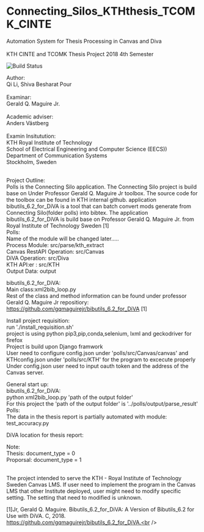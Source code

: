 # Connecting_Silos_KTHthesis_TCOMK_CINTE 
 Automation System for Thesis Processing in Canvas and Diva<br /><br />
 KTH CINTE and TCOMK Thesis Project 2018 4th Semester<br />
 
 ![Build Status](https://travis-ci.org/GiantPanda0090/connecting_silos_kththesis_TCOMK_CINTE.svg?branch=master)

 
 Author:<br /> 
 Qi Li, Shiva Besharat Pour<br /><br />
 Examinar:<br />
 Gerald Q. Maguire Jr.<br /><br />
 Academic adviser:<br />
 Anders Västberg<br /><br />
 Examin Insitutution:<br />
 KTH Royal Institute of Technology<br />
 School of Electrical Engineering and Computer Science (EECS))<br />
 Department of Communication Systems<br />
 Stockholm, Sweden<br /><br />
 
 Project Outline:<br />
 Polls is the Connecting Silo application. The Connecting Silo project is build base on Under Professor  Gerald Q. Maguire Jr toolbox. The source code for the toolbox can be found in KTH internal github. application bibutils_6.2_for_DiVA is a tool that can batch convert mods generate from Connecting Silo(folder polls) into bibtex. The application bibutils_6.2_for_DiVA is build base on Professor  Gerald Q. Maguire Jr. from Royal Institute of Technology Sweden [1] <br />
 Polls:<br />
 Name of the module will be changed later.....<br />
 Process Module: src/parse/kth_extract<br />
 Canvas RestAPI Operation: src/Canvas<br />
 DiVA Operation: src/Diva<br />
 KTH API:er : src/KTH<br />
 Output Data: output<br />

 bibutils_6.2_for_DiVA:<br />
 Main class:xml2bib_loop.py<br />
 Rest of the class and method information can be found under professor  Gerald Q. Maguire Jr repositiory: https://github.com/gqmaguirejr/bibutils_6.2_for_DiVA [1] <br />

 Install project requisition:<br />
 run './install_requisition.sh'<br />
 project is using python pip3,pip,conda,selenium, lxml and geckodriver for firefox<br />
 Project is build upon Django framwork<br />
 User need to configure config.json under 'polls/src/Canvas/canvas' and KTHconfig.json under 'polls/src/KTH' for the program to excecute  properly<br />
 Under config.json user need to input oauth token and the address of the Canvas server.<br />
 
 General start up:<br />
 bibutils_6.2_for_DiVA:<br />
 python xml2bib_loop.py 'path of the output folder'<br />
 For this project the 'path of the output folder' is '../polls/output/parse_result'
 Polls:<br />
 The data in the thesis report is partially automated with module: test_accuracy.py <br />

 DiVA location for thesis report:<br />

 



 Note:<br />
 Thesis: document_type = 0<br />
 Proporsal: document_type = 1<br /><br />

 The project intended to serve the KTH - Royal Institute of Technology Sweden Canvas LMS. If user need to implement the program in the Canvas LMS that other Institute deployed, user might need to modify specific setting. The setting that need to modified is unknown.<br />

[1]Jr, Gerald Q. Maguire. Bibutils_6.2_for_DiVA: A Version of Bibutils_6.2 for Use with DiVA. C, 2018. https://github.com/gqmaguirejr/bibutils_6.2_for_DiVA.<br />
 
 
 

